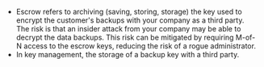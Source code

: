 - Escrow refers to archiving (saving, storing, storage) the key used to encrypt the customer's backups with your company as a third party. The risk is that an insider attack from your company may be able to decrypt the data backups. This risk can be mitigated by requiring M-of-N access to the escrow keys, reducing the risk of a rogue administrator.
- In key management, the storage of a backup key with a third party.